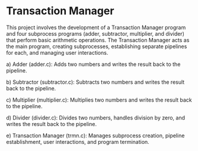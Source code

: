 # Transaction Manager

This project involves the development of a Transaction Manager program and four subprocess programs (adder, subtractor, multiplier, and divider) that perform basic arithmetic operations. The Transaction Manager acts as the main program, creating subprocesses, establishing separate pipelines for each, and managing user interactions. 

a) Adder (adder.c): Adds two numbers and writes the result back to the pipeline. 

b) Subtractor (subtractor.c): Subtracts two numbers and writes the result back to the pipeline.

c) Multiplier (multiplier.c): Multiplies two numbers and writes the result back to the pipeline. 

d) Divider (divider.c): Divides two numbers, handles division by zero, and writes the result back to the pipeline. 

e) Transaction Manager (trmn.c): Manages subprocess creation, pipeline establishment, user interactions, and program termination. 

